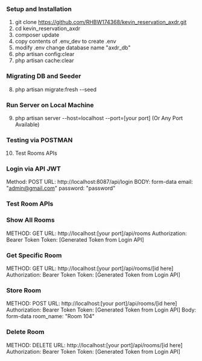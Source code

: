 ### Setup and Installation

1. git clone https://github.com/RHBW174368/kevin_reservation_axdr.git
2. cd kevin_reservation_axdr
3. composer update
4. copy contents of .env_dev to create .env
5. modify .env change database name "axdr_db"
6. php artisan config:clear
7. php artisan cache:clear

### Migrating DB and Seeder

8. php artisan migrate:fresh --seed

### Run Server on Local Machine

9. php artisan server --host=localhost --port=[your port] (Or Any Port Available)

### Testing via POSTMAN 

10. Test Rooms APIs 

### Login via API JWT 
  Method: POST
  URL: http://localhost:8087/api/login
  BODY: form-data
     email: "admin@gmail.com"
     password: "password"
     
### Test Room APIs     

### Show All Rooms 
  METHOD: GET
  URL: http://localhost:[your port]/api/rooms
  Authorization: Bearer Token
  Token: [Generated Token from Login API]

### Get Specific Room
  METHOD: GET
  URL: http://localhost:[your port]/api/rooms/[id here]
  Authorization: Bearer Token
  Token: [Generated Token from Login API]
  
### Store Room
  METHOD: POST
  URL: http://localhost:[your port]/api/rooms/[id here]
  Authorization: Bearer Token
  Token: [Generated Token from Login API]
  Body: form-data
    room_name: "Room 104"
    
### Delete Room
  METHOD: DELETE
  URL: http://localhost:[your port]/api/rooms/[id here]
  Authorization: Bearer Token
  Token: [Generated Token from Login API]
  
  
  
